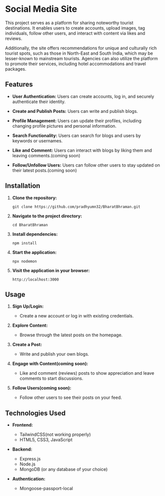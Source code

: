 # Social Media Site

This project serves as a platform for sharing noteworthy tourist destinations. It enables users to create accounts, upload images, tag individuals, follow other users, and interact with content via likes and reviews.

Additionally, the site offers recommendations for unique and culturally rich tourist spots, such as those in North-East and South India, which may be lesser-known to mainstream tourists. Agencies can also utilize the platform to promote their services, including hotel accommodations and travel packages.
## Features

- **User Authentication:** Users can create accounts, log in, and securely authenticate their identity.

- **Create and Publish Posts:** Users can write and publish blogs.

- **Profile Management:** Users can update their profiles, including changing profile pictures and personal information.

- **Search Functionality:** Users can search for blogs and users by keywords or usernames.

- **Like and Comment:** Users can interact with blogs by liking them and leaving comments.(coming soon)

- **Follow/Unfollow Users:** Users can follow other users to stay updated on their latest posts.(coming soon)

## Installation

1. **Clone the repository:**
   ```
   git clone https://github.com/pradhyumn32/BharatBhraman.git
   ```

2. **Navigate to the project directory:**
   ```
   cd BharatBhraman
   ```

3. **Install dependencies:**
   ```
   npm install
   ```

4. **Start the application:**
   ```
   npx nodemon
   ```

5. **Visit the application in your browser:**
   ```
   http://localhost:3000
   ```

## Usage

1. **Sign Up/Login:**
   - Create a new account or log in with existing credentials.

2. **Explore Content:**
   - Browse through the latest posts on the homepage.

3. **Create a Post:**
   - Write and publish your own blogs.

4. **Engage with Content(coming soon):**
   - Like and comment (reviews) posts to show appreciation and leave comments to start discussions.

5. **Follow Users(coming soon):**
   - Follow other users to see their posts on your feed.

## Technologies Used

- **Frontend:**
  - TailwindCSS(not working properly)
  - HTML5, CSS3, JavaScript

- **Backend:**
  - Express.js
  - Node.js
  - MongoDB (or any database of your choice)

- **Authentication:**
  - Mongoose-passport-local